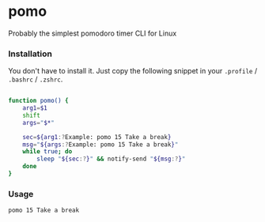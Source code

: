 # pomo
Probably the simplest pomodoro timer CLI for Linux

### Installation

You don't have to install it. Just copy the following snippet in your `.profile` / `.bashrc` / `.zshrc`.

```bash

function pomo() {
    arg1=$1
    shift
    args="$*"

    sec=${arg1:?Example: pomo 15 Take a break}
    msg="${args:?Example: pomo 15 Take a break}"
    while true; do
        sleep "${sec:?}" && notify-send "${msg:?}"
    done
}
```

### Usage

```
pomo 15 Take a break
```
